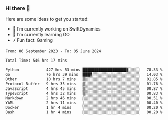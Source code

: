 ### Hi there 👋

Here are some ideas to get you started:

- 🔭 I’m currently working on SwiftDynamics
- 🌱 I’m currently learning GO
-  ⚡ Fun fact: Gaming
  
  <!--
- 👯 I’m looking to collaborate on ...
- 🤔 I’m looking for help with ...
- 💬 Ask me about ...
- 📫 How to reach me: ...
- 😄 Pronouns: ...
-->

<!--START_SECTION:waka-->

```txt
From: 06 September 2023 - To: 05 June 2024

Total Time: 546 hrs 17 mins

Python            427 hrs 53 mins ███████████████████▓░░░░░   78.33 %
Go                76 hrs 39 mins  ███▓░░░░░░░░░░░░░░░░░░░░░   14.03 %
Other             10 hrs 7 mins   ▒░░░░░░░░░░░░░░░░░░░░░░░░   01.85 %
Protocol Buffer   9 hrs 35 mins   ▒░░░░░░░░░░░░░░░░░░░░░░░░   01.76 %
JavaScript        4 hrs 45 mins   ▒░░░░░░░░░░░░░░░░░░░░░░░░   00.87 %
TypeScript        4 hrs 32 mins   ▒░░░░░░░░░░░░░░░░░░░░░░░░   00.83 %
Markdown          2 hrs 46 mins   ░░░░░░░░░░░░░░░░░░░░░░░░░   00.51 %
YAML              2 hrs 11 mins   ░░░░░░░░░░░░░░░░░░░░░░░░░   00.40 %
Docker            1 hr 4 mins     ░░░░░░░░░░░░░░░░░░░░░░░░░   00.20 %
Bash              1 hr 4 mins     ░░░░░░░░░░░░░░░░░░░░░░░░░   00.20 %
```

<!--END_SECTION:waka-->

